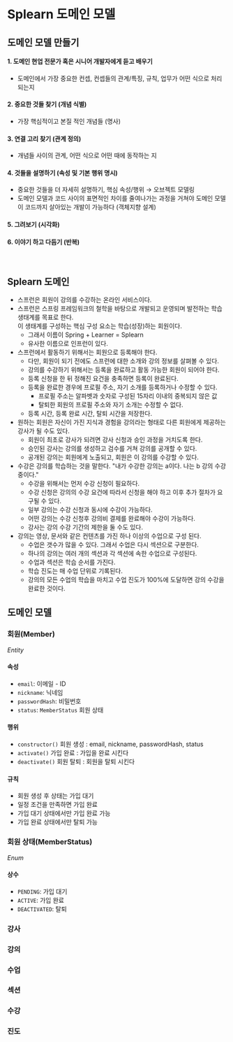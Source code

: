 # Splearn 도메인 모델

## 도메인 모델 만들기
#### 1. 도메인 현업 전문가 혹은 시니어 개발자에게 듣고 배우기
- 도메인에서 가장 중요한 컨셉, 컨셉들의 관계/특징, 규칙, 업무가 어떤 식으로 처리 되는지
#### 2. 중요한 것들 찾기 (개념 식별)
- 가장 핵심적이고 본질 적인 개념들 (명사)
#### 3. 연결 고리 찾기 (관계 정의)
- 개념들 사이의 관계, 어떤 식으로 어떤 때에 동작하는 지
#### 4. 것들을 설명하기 (속성 및 기본 행위 명시)
- 중요한 것들을 더 자세히 설명하기, 핵심 속성/행위 → 오브젝트 모델링
- 도메인 모델과 코드 사이의 표면적인 차이를 줄여나가는 과정을 거쳐야 도메인 모델이 코드까지 살아있는 개발이 가능하다 (객체지향 설계)
#### 5. 그려보기 (시각화)
#### 6. 이야기 하고 다듬기 (반복)
<br>

## Splearn 도메인
- 스프런은 회원이 강의를 수강하는 온라인 서비스이다.
- 스프런은 스프링 프레임워크의 철학을 바탕으로 개발되고 운영되며 발전하는 학습 생태계를 목표로 한다.  
  이 생태계를 구성하는 핵심 구성 요소는 학습(성장)하는 회원이다.
    - 그래서 이름이 Spring + Learner = Splearn
    - 유사한 이름으로 인프런이 있다.
- 스프런에서 활동하기 위해서는 회원으로 등록해야 한다.
    - 다만, 회원이 되기 전에도 스프런에 대한 소개와 강의 정보를 살펴볼 수 있다.
    - 강의를 수강하기 위해서는 등록을 완료하고 활동 가능한 회원이 되어야 한다.
    - 등록 신청을 한 뒤 정해진 요건을 충족하면 등록이 완료된다.
    - 등록을 완료한 경우에 프로필 주소, 자기 소개를 등록하거나 수정할 수 있다.
        - 프로필 주소는 알파벳과 숫자로 구성된 15자리 이내의 중복되지 않은 값
        - 탈퇴한 회원의 프로필 주소와 자기 소개는 수정할 수 없다.
    - 등록 시간, 등록 완료 시간, 탈퇴 시간을 저장한다.
- 원하는 회원은 자신이 가진 지식과 경험을 강의라는 형태로 다른 회원에게 제공하는 강사가 될 수도 있다.
    - 회원이 최초로 강사가 되려면 강사 신청과 승인 과정을 거치도록 한다.
    - 승인된 강사는 강의를 생성하고 검수를 거쳐 강의를 공개할 수 있다.
    - 공개된 강의는 회원에게 노출되고, 회원은 이 강의를 수강할 수 있다.
- 수강은 강의를 학습하는 것을 말한다. "내가 수강한 강의는 a이다. 나는 b 강의 수강중이다."
    - 수강을 위해서는 먼저 수강 신청이 필요하다.
    - 수강 신청은 강의의 수강 요건에 따라서 신청을 해야 하고 이후 추가 절차가 요구될 수 있다.
    - 일부 강의는 수강 신청과 동시에 수강이 가능하다.
    - 어떤 강의는 수강 신청후 강의비 결제를 완료해야 수강이 가능하다.
    - 강사는 강의 수강 기간의 제한을 둘 수도 있다.
- 강의는 영상, 문서와 같은 컨텐츠를 가진 하나 이상의 수업으로 구성 된다.
    - 수업은 갯수가 많을 수 있다. 그래서 수업은 다시 섹션으로 구분한다.
    - 하나의 강의는 여러 개의 섹션과 각 섹션에 속한 수업으로 구성된다.
    - 수업과 섹션은 학습 순서를 가진다.
    - 학습 진도는 매 수업 단위로 기록된다.
    - 강의의 모든 수업의 학습을 마치고 수업 진도가 100%에 도달하면 강의 수강을 완료한 것이다.

## 도메인 모델

### 회원(Member)
_Entity_
#### 속성
- `email`: 이메일 - ID
- `nickname`: 닉네임
- `passwordHash`: 비밀번호
- `status`: `MemberStatus` 회원 상태

#### 행위
- `constructor()` 회원 생성 : email, nickname, passwordHash, status
- `activate()` 가입 완료 : 가입을 완료 시킨다
- `deactivate()` 회원 탈퇴 : 회원을 탈퇴 시킨다

#### 규칙
- 회원 생성 후 상태는 가입 대기
- 일정 조건을 만족하면 가입 완료
- 가입 대기 상태에서만 가입 완료 가능
- 가입 완료 상태에서만 탈퇴 가능

### 회원 상태(MemberStatus)
_Enum_
#### 상수
- `PENDING`: 가입 대기
- `ACTIVE`: 가입 완료
- `DEACTIVATED`: 탈퇴

### 강사

### 강의

### 수업

### 섹션

### 수강

### 진도

